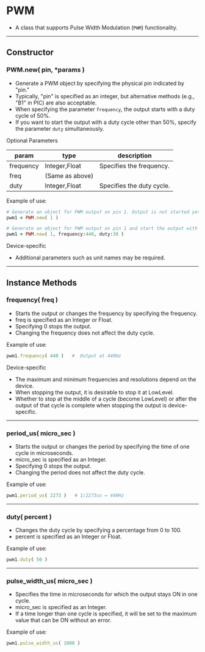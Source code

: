 # PWM

- A class that supports Pulse Width Modulation (`PWM`) functionality.

---

## Constructor


### PWM.new( pin, *params )

- Generate a PWM object by specifying the physical pin indicated by "pin."
- Typically, "pin" is specified as an integer, but alternative methods (e.g., "B1" in PIC) are also acceptable.
- When specifying the parameter `frequency`, the output starts with a duty cycle of 50%.
- If you want to start the output with a duty cycle other than 50%, specify the parameter `duty` simultaneously.

Optional Parameters

| param | type | description |
| --- | --- | --- |
| frequency | Integer,Float | Specifies the frequency. |
| freq | (Same as above) |  |
| duty | Integer,Float | Specifies the duty cycle. |

Example of use:

```ruby
# Generate an object for PWM output on pin 1. Output is not started yet.
pwm1 = PWM.new( 1 )

# Generate an object for PWM output on pin 1 and start the output with a frequency of 440Hz and a duty cycle of 30%.
pwm1 = PWM.new( 1, frequency:440, duty:30 )
```

Device-specific

- Additional parameters such as unit names may be required.

---

## Instance Methods


### frequency( freq )

- Starts the output or changes the frequency by specifying the frequency.
- freq is specified as an Integer or Float.
- Specifying 0 stops the output.
- Changing the frequency does not affect the duty cycle.

Example of use:

```ruby
pwm1.frequency( 440 )   #  Output at 440Hz
```

Device-specific

- The maximum and minimum frequencies and resolutions depend on the device.
- When stopping the output, it is desirable to stop it at LowLevel.
- Whether to stop at the middle of a cycle (become LowLevel) or after the output of that cycle is complete when stopping the output is device-specific.

---

### period_us( micro_sec )

- Starts the output or changes the period by specifying the time of one cycle in microseconds.
- micro_sec is specified as an Integer.
- Specifying 0 stops the output.
- Changing the period does not affect the duty cycle.

Example of use:

```ruby
pwm1.period_us( 2273 )   # 1/2273us = 440Hz
```

---

### duty( percent )

- Changes the duty cycle by specifying a percentage from 0 to 100.
- percent is specified as an Integer or Float.

Example of use:

```ruby
pwm1.duty( 50 )
```

---

### pulse_width_us( micro_sec )

- Specifies the time in microseconds for which the output stays ON in one cycle.
- micro_sec is specified as an Integer.
- If a time longer than one cycle is specified, it will be set to the maximum value that can be ON without an error.

Example of use:

```ruby
pwm1.pulse_width_us( 1000 )
```
